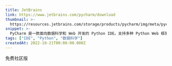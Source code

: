 ```yaml
---
title: JetBrains
link: https://www.jetbrains.com/pycharm/download
thumbnail: >-
  https://resources.jetbrains.com/storage/products/pycharm/img/meta/pycharm_logo_300x300.png
snippet: >-
  PyCharm 是一款面向数据科学和 Web 开发的 Python IDE。支持多种 Python Web 框架、特定模板语言、JavaScript、CoffeeScript、TypeScript、HTML/CSS、AngularJS、Node.js 等。
tags: ["IDE", "Python", "数据科学"]
createdAt: 2022-10-21T00:00:00.000Z
---
```

免费社区版